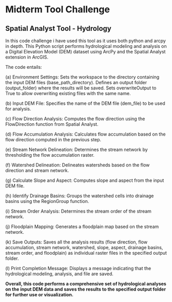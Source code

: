 # Midterm Tool Challenge
## Spatial Analyst Tool - Hydrology
In this code challenge i have used this tool as it uses both python and arcpy in depth. 
This Python script performs hydrological modeling and analysis on a Digital Elevation Model (DEM) dataset using ArcPy and the Spatial Analyst extension in ArcGIS.

The code entails:

(a) Environment Settings: 
Sets the workspace to the directory containing the input DEM files (base_path_directory).
Defines an output folder (output_folder) where the results will be saved.
Sets overwriteOutput to True to allow overwriting existing files with the same name.

(b) Input DEM File:
Specifies the name of the DEM file (dem_file) to be used for analysis.

(c) Flow Direction Analysis:
Computes the flow direction using the FlowDirection function from Spatial Analyst.

(d) Flow Accumulation Analysis:
Calculates flow accumulation based on the flow direction computed in the previous step.

(e) Stream Network Delineation:
Determines the stream network by thresholding the flow accumulation raster.

(f) Watershed Delineation:
Delineates watersheds based on the flow direction and stream network.

(g) Calculate Slope and Aspect:
Computes slope and aspect from the input DEM file.

(h) Identify Drainage Basins:
Groups the watershed cells into drainage basins using the RegionGroup function.

(i) Stream Order Analysis:
Determines the stream order of the stream network.

(j) Floodplain Mapping:
Generates a floodplain map based on the stream network.

(k) Save Outputs:
Saves all the analysis results (flow direction, flow accumulation, stream network, watershed, slope, aspect, drainage basins, stream order, and floodplain) as individual raster files in the specified output folder.

(l) Print Completion Message:
Displays a message indicating that the hydrological modeling, analysis, and file are saved.

**Overall, this code performs a comprehensive set of hydrological analyses on the input DEM data and saves the results to the specified output folder for further use or visualization.**




